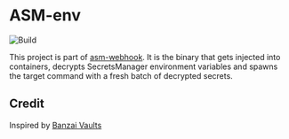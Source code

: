 # ASM-env
![Build](https://github.com/ayoul3/asm-env/workflows/Go/badge.svg)

This project is part of [asm-webhook](https://github.com/ayoul3/asm-webhook). It is the binary that gets injected into containers, decrypts SecretsManager environment variables and spawns the target command with a fresh batch of decrypted secrets.

## Credit
Inspired by [Banzai Vaults](https://github.com/banzaicloud/bank-vaults/tree/master/charts/vault-secrets-webhook)